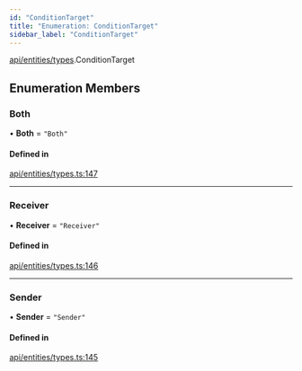 ```yaml
---
id: "ConditionTarget"
title: "Enumeration: ConditionTarget"
sidebar_label: "ConditionTarget"
---
```


[api/entities/types](../../../../../modules/API/Entities/Types/Types.md).ConditionTarget

## Enumeration Members

### Both

• **Both** = ``"Both"``

#### Defined in

[api/entities/types.ts:147](https://github.com/PolymeshAssociation/polymesh-sdk/blob/8a9e72221/src/api/entities/types.ts#L147)

___

### Receiver

• **Receiver** = ``"Receiver"``

#### Defined in

[api/entities/types.ts:146](https://github.com/PolymeshAssociation/polymesh-sdk/blob/8a9e72221/src/api/entities/types.ts#L146)

___

### Sender

• **Sender** = ``"Sender"``

#### Defined in

[api/entities/types.ts:145](https://github.com/PolymeshAssociation/polymesh-sdk/blob/8a9e72221/src/api/entities/types.ts#L145)
